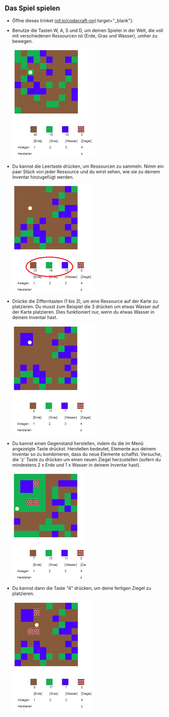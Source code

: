 ## Das Spiel spielen

+ Öffne dieses trinket [rpf.io/codecraft-on](http://rpf.io/codecraft-on){:target="_blank"}.

+ Benutze die Tasten W, A, S und D, um deinen Spieler in der Welt, die voll mit verschiedenen Ressourcen ist (Erde, Gras und Wasser), umher zu bewegen.
    
    ![screenshot](images/craft-move.png)

+ Du kannst die Leertaste drücken, um Ressourcen zu sammeln. Nimm ein paar Stück von jeder Ressource und du wirst sehen, wie sie zu deinem Inventar hinzugefügt werden.
    
    ![screenshot](images/craft-pickup.png)

+ Drücke die Zifferntasten (1 bis 3), um eine Ressource auf der Karte zu platzieren. Du musst zum Beispiel die 3 drücken um etwas Wasser auf der Karte platzieren. Dies funktioniert nur, wenn du etwas Wasser in deinem Inventar hast.
    
    ![screenshot](images/craft-place-water.png)

+ Du kannst einen Gegenstand herstellen, indem du die im Menü angezeigte Taste drückst. Herstellen bedeutet, Elemente aus deinem Inventar so zu kombinieren, dass du neue Elemente schaffst. Versuche, die 'z' Taste zu drücken um einen neuen Ziegel herzustellen (sofern du mindestens 2 x Erde und 1 x Wasser in deinem Inventar hast).
    
    ![screenshot](images/craft-craft-brick.png)

+ Du kannst dann die Taste "4" drücken, um deine fertigen Ziegel ​​zu platzieren.
    
    ![screenshot](images/craft-place-brick.png)